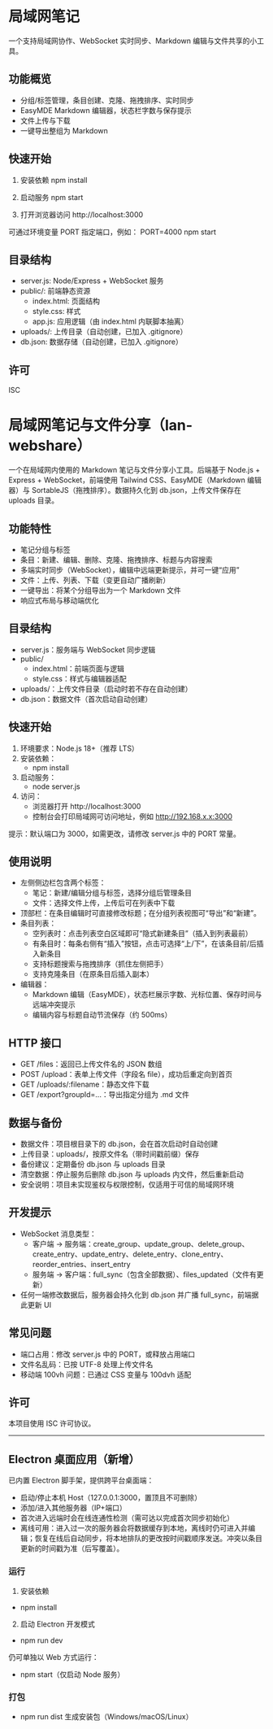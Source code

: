 # 局域网笔记

一个支持局域网协作、WebSocket 实时同步、Markdown 编辑与文件共享的小工具。

## 功能概览
- 分组/标签管理，条目创建、克隆、拖拽排序、实时同步
- EasyMDE Markdown 编辑器，状态栏字数与保存提示
- 文件上传与下载
- 一键导出整组为 Markdown

## 快速开始
1. 安装依赖
   npm install

2. 启动服务
   npm start

3. 打开浏览器访问
   http://localhost:3000

可通过环境变量 PORT 指定端口，例如：
  PORT=4000 npm start

## 目录结构
- server.js: Node/Express + WebSocket 服务
- public/: 前端静态资源
  - index.html: 页面结构
  - style.css: 样式
  - app.js: 应用逻辑（由 index.html 内联脚本抽离）
- uploads/: 上传目录（自动创建，已加入 .gitignore）
- db.json: 数据存储（自动创建，已加入 .gitignore）

## 许可
ISC

# 局域网笔记与文件分享（lan-webshare）

一个在局域网内使用的 Markdown 笔记与文件分享小工具。后端基于 Node.js + Express + WebSocket，前端使用 Tailwind CSS、EasyMDE（Markdown 编辑器）与 SortableJS（拖拽排序）。数据持久化到 db.json，上传文件保存在 uploads 目录。

## 功能特性
- 笔记分组与标签
- 条目：新建、编辑、删除、克隆、拖拽排序、标题与内容搜索
- 多端实时同步（WebSocket），编辑中远端更新提示，并可一键“应用”
- 文件：上传、列表、下载（变更自动广播刷新）
- 一键导出：将某个分组导出为一个 Markdown 文件
- 响应式布局与移动端优化

## 目录结构
- server.js：服务端与 WebSocket 同步逻辑
- public/
  - index.html：前端页面与逻辑
  - style.css：样式与编辑器适配
- uploads/：上传文件目录（启动时若不存在自动创建）
- db.json：数据文件（首次启动自动创建）

## 快速开始
1. 环境要求：Node.js 18+（推荐 LTS）
2. 安装依赖：
   - npm install
3. 启动服务：
   - node server.js
4. 访问：
   - 浏览器打开 http://localhost:3000
   - 控制台会打印局域网可访问地址，例如 http://192.168.x.x:3000

提示：默认端口为 3000，如需更改，请修改 server.js 中的 PORT 常量。

## 使用说明
- 左侧侧边栏包含两个标签：
  - 笔记：新建/编辑分组与标签，选择分组后管理条目
  - 文件：选择文件上传，上传后可在列表中下载
- 顶部栏：在条目编辑时可直接修改标题；在分组列表视图可“导出”和“新建”。
- 条目列表：
  - 空列表时：点击列表空白区域即可“隐式新建条目”（插入到列表最前）
  - 有条目时：每条右侧有“插入”按钮，点击可选择“上/下”，在该条目前/后插入新条目
  - 支持标题搜索与拖拽排序（抓住左侧把手）
  - 支持克隆条目（在原条目后插入副本）
- 编辑器：
  - Markdown 编辑（EasyMDE），状态栏展示字数、光标位置、保存时间与远端冲突提示
  - 编辑内容与标题自动节流保存（约 500ms）

## HTTP 接口
- GET /files：返回已上传文件名的 JSON 数组
- POST /upload：表单上传文件（字段名 file），成功后重定向到首页
- GET /uploads/:filename：静态文件下载
- GET /export?groupId=...：导出指定分组为 .md 文件

## 数据与备份
- 数据文件：项目根目录下的 db.json，会在首次启动时自动创建
- 上传目录：uploads/，按原文件名（带时间戳前缀）保存
- 备份建议：定期备份 db.json 与 uploads 目录
- 清空数据：停止服务后删除 db.json 与 uploads 内文件，然后重新启动
- 安全说明：项目未实现鉴权与权限控制，仅适用于可信的局域网环境

## 开发提示
- WebSocket 消息类型：
  - 客户端 -> 服务端：create_group、update_group、delete_group、create_entry、update_entry、delete_entry、clone_entry、reorder_entries、insert_entry
  - 服务端 -> 客户端：full_sync（包含全部数据）、files_updated（文件有更新）
- 任何一端修改数据后，服务器会持久化到 db.json 并广播 full_sync，前端据此更新 UI

## 常见问题
- 端口占用：修改 server.js 中的 PORT，或释放占用端口
- 文件名乱码：已按 UTF-8 处理上传文件名
- 移动端 100vh 问题：已通过 CSS 变量与 100dvh 适配

## 许可
本项目使用 ISC 许可协议。

---

## Electron 桌面应用（新增）

已内置 Electron 脚手架，提供跨平台桌面端：

- 启动/停止本机 Host（127.0.0.1:3000，置顶且不可删除）
- 添加/进入其他服务器（IP+端口）
- 首次进入远端时会在线连通性检测（需可达以完成首次同步初始化）
- 离线可用：进入过一次的服务器会将数据缓存到本地，离线时仍可进入并编辑；恢复在线后自动同步，将本地排队的更改按时间戳顺序发送。冲突以条目更新的时间戳为准（后写覆盖）。

### 运行

1. 安装依赖
  - npm install
2. 启动 Electron 开发模式
  - npm run dev

仍可单独以 Web 方式运行：
- npm start（仅启动 Node 服务）

### 打包

- npm run dist 生成安装包（Windows/macOS/Linux）

